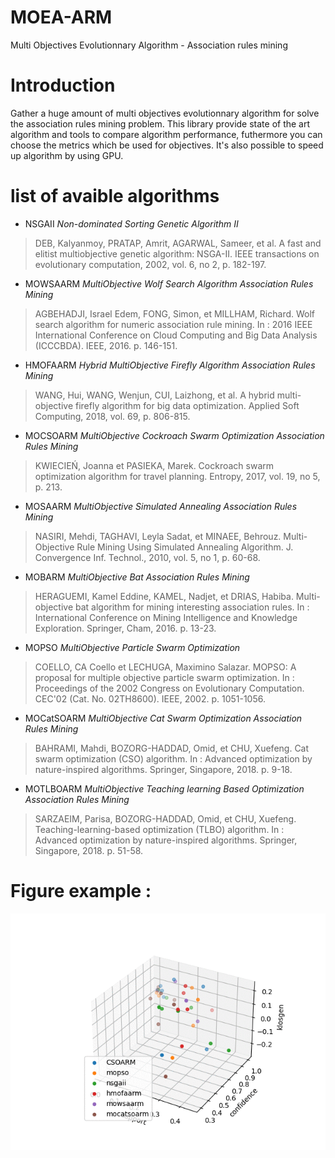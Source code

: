 # MOEA-ARM
Multi Objectives Evolutionnary Algorithm - Association rules mining
# Introduction
Gather a huge amount of multi objectives evolutionnary algorithm for solve the association rules mining problem. This library provide state of the art algorithm and tools to compare algorithm performance, futhermore you can choose the metrics which be used for objectives. It's also possible to speed up algorithm by using GPU.
# list of avaible algorithms
* NSGAII *Non-dominated Sorting Genetic Algorithm II* 
> DEB, Kalyanmoy, PRATAP, Amrit, AGARWAL, Sameer, et al. A fast and elitist multiobjective genetic algorithm: NSGA-II. IEEE transactions on evolutionary computation, 2002, vol. 6, no 2, p. 182-197.
* MOWSAARM *MultiObjective Wolf Search Algorithm Association Rules Mining*
> AGBEHADJI, Israel Edem, FONG, Simon, et MILLHAM, Richard. Wolf search algorithm for numeric association rule mining. In : 2016 IEEE International Conference on Cloud Computing and Big Data Analysis (ICCCBDA). IEEE, 2016. p. 146-151.
* HMOFAARM *Hybrid MultiObjective Firefly Algorithm Association Rules Mining*
> WANG, Hui, WANG, Wenjun, CUI, Laizhong, et al. A hybrid multi-objective firefly algorithm for big data optimization. Applied Soft Computing, 2018, vol. 69, p. 806-815.
* MOCSOARM *MultiObjective Cockroach Swarm Optimization Association Rules Mining*
> KWIECIEŃ, Joanna et PASIEKA, Marek. Cockroach swarm optimization algorithm for travel planning. Entropy, 2017, vol. 19, no 5, p. 213.
* MOSAARM *MultiObjective Simulated Annealing Association Rules Mining*
> NASIRI, Mehdi, TAGHAVI, Leyla Sadat, et MINAEE, Behrouz. Multi-Objective Rule Mining Using Simulated Annealing Algorithm. J. Convergence Inf. Technol., 2010, vol. 5, no 1, p. 60-68.
* MOBARM *MultiObjective Bat Association Rules Mining*
> HERAGUEMI, Kamel Eddine, KAMEL, Nadjet, et DRIAS, Habiba. Multi-objective bat algorithm for mining interesting association rules. In : International Conference on Mining Intelligence and Knowledge Exploration. Springer, Cham, 2016. p. 13-23.
* MOPSO *MultiObjective Particle Swarm Optimization*
> COELLO, CA Coello et LECHUGA, Maximino Salazar. MOPSO: A proposal for multiple objective particle swarm optimization. In : Proceedings of the 2002 Congress on Evolutionary Computation. CEC'02 (Cat. No. 02TH8600). IEEE, 2002. p. 1051-1056.
* MOCatSOARM *MultiObjective Cat Swarm Optimization Association Rules Mining*
> BAHRAMI, Mahdi, BOZORG-HADDAD, Omid, et CHU, Xuefeng. Cat swarm optimization (CSO) algorithm. In : Advanced optimization by nature-inspired algorithms. Springer, Singapore, 2018. p. 9-18.
* MOTLBOARM *MultiObjective Teaching learning Based Optimization Association Rules Mining*
> SARZAEIM, Parisa, BOZORG-HADDAD, Omid, et CHU, Xuefeng. Teaching-learning-based optimization (TLBO) algorithm. In : Advanced optimization by nature-inspired algorithms. Springer, Singapore, 2018. p. 51-58.

# Figure example :
![alt text](https://github.com/TheophileBERTELOOT/MOEA-ARM/blob/main/Figures/Comparison/comparison.gif "Comparison of found Pareto front")
